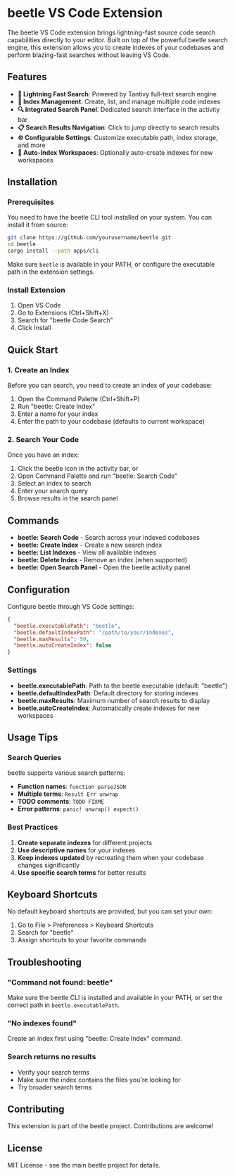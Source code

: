 # beetle VS Code Extension

The beetle VS Code extension brings lightning-fast source code search capabilities directly to your editor. Built on top of the powerful beetle search engine, this extension allows you to create indexes of your codebases and perform blazing-fast searches without leaving VS Code.

## Features

- **🚀 Lightning Fast Search**: Powered by Tantivy full-text search engine
- **📁 Index Management**: Create, list, and manage multiple code indexes
- **🔍 Integrated Search Panel**: Dedicated search interface in the activity bar
- **📋 Search Results Navigation**: Click to jump directly to search results
- **⚙️ Configurable Settings**: Customize executable path, index storage, and more
- **🔄 Auto-Index Workspaces**: Optionally auto-create indexes for new workspaces

## Installation

### Prerequisites

You need to have the beetle CLI tool installed on your system. You can install it from source:

```bash
git clone https://github.com/yourusername/beetle.git
cd beetle
cargo install --path apps/cli
```

Make sure `beetle` is available in your PATH, or configure the executable path in the extension settings.

### Install Extension

1. Open VS Code
2. Go to Extensions (Ctrl+Shift+X)
3. Search for "beetle Code Search"
4. Click Install

## Quick Start

### 1. Create an Index

Before you can search, you need to create an index of your codebase:

1. Open the Command Palette (Ctrl+Shift+P)
2. Run "beetle: Create Index"
3. Enter a name for your index
4. Enter the path to your codebase (defaults to current workspace)

### 2. Search Your Code

Once you have an index:

1. Click the beetle icon in the activity bar, or
2. Open Command Palette and run "beetle: Search Code"
3. Select an index to search
4. Enter your search query
5. Browse results in the search panel

## Commands

- **beetle: Search Code** - Search across your indexed codebases
- **beetle: Create Index** - Create a new search index
- **beetle: List Indexes** - View all available indexes
- **beetle: Delete Index** - Remove an index (when supported)
- **beetle: Open Search Panel** - Open the beetle activity panel

## Configuration

Configure beetle through VS Code settings:

```json
{
  "beetle.executablePath": "beetle",
  "beetle.defaultIndexPath": "/path/to/your/indexes",
  "beetle.maxResults": 50,
  "beetle.autoCreateIndex": false
}
```

### Settings

- **beetle.executablePath**: Path to the beetle executable (default: "beetle")
- **beetle.defaultIndexPath**: Default directory for storing indexes
- **beetle.maxResults**: Maximum number of search results to display
- **beetle.autoCreateIndex**: Automatically create indexes for new workspaces

## Usage Tips

### Search Queries

beetle supports various search patterns:

- **Function names**: `function parseJSON`
- **Multiple terms**: `Result Err unwrap`
- **TODO comments**: `TODO FIXME`
- **Error patterns**: `panic! unwrap() expect()`

### Best Practices

1. **Create separate indexes** for different projects
2. **Use descriptive names** for your indexes
3. **Keep indexes updated** by recreating them when your codebase changes significantly
4. **Use specific search terms** for better results

## Keyboard Shortcuts

No default keyboard shortcuts are provided, but you can set your own:

1. Go to File > Preferences > Keyboard Shortcuts
2. Search for "beetle"
3. Assign shortcuts to your favorite commands

## Troubleshooting

### "Command not found: beetle"

Make sure the beetle CLI is installed and available in your PATH, or set the correct path in `beetle.executablePath`.

### "No indexes found"

Create an index first using "beetle: Create Index" command.

### Search returns no results

- Verify your search terms
- Make sure the index contains the files you're looking for
- Try broader search terms

## Contributing

This extension is part of the beetle project. Contributions are welcome!

## License

MIT License - see the main beetle project for details.
